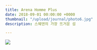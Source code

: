 ```yaml
---
title: Arena Homme Plus
date: 2018-09-01 00:00:00 +0000
thumbnail: "/upload/journal/photo6.jpg"
description: 스웨덴의 가장 뜨거운 섬

---
```


![](/upload/journal/photo1.jpg)
